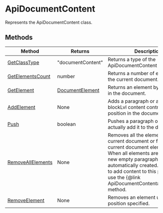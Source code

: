 # ApiDocumentContent

Represents the ApiDocumentContent class.


## Methods

| Method | Returns | Description |
| ------ | ------- | ----------- |
| [GetClassType](./Methods/GetClassType.md) | "documentContent" | Returns a type of the ApiDocumentContent class. |
| [GetElementsCount](./Methods/GetElementsCount.md) | number | Returns a number of elements in the current document. |
| [GetElement](./Methods/GetElement.md) | [DocumentElement](../Enumeration/DocumentElement.md) | Returns an element by its position in the document. |
| [AddElement](./Methods/AddElement.md) | None | Adds a paragraph or a table or a blockLvl content control using its position in the document content. |
| [Push](./Methods/Push.md) | boolean | Pushes a paragraph or a table to actually add it to the document. |
| [RemoveAllElements](./Methods/RemoveAllElements.md) | None | Removes all the elements from the current document or from the current document element. 💡 When all elements are removed, a new empty paragraph is automatically created. If you want to add content to this paragraph, use the &#123;@link ApiDocumentContent#GetElement&#125; method. |
| [RemoveElement](./Methods/RemoveElement.md) | None | Removes an element using the position specified. |
